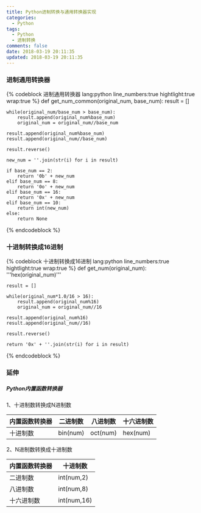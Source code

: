 ```yaml
---
title: Python进制转换与通用转换器实现
categories:
  - Python
tags:
  - Python
  - 进制转换
comments: false
date: 2018-03-19 20:11:35
updated: 2018-03-19 20:11:35
---
```


### 进制通用转换器 
{% codeblock 进制通用转换器 lang:python  line_numbers:true hightlight:true wrap:true %}
def get_num_common(original_num, base_num):
    result = []
    
    while(original_num/base_num > base_num):
        result.append(original_num%base_num)
        original_num = original_num//base_num
    
    result.append(original_num%base_num)
    result.append(original_num//base_num)
    
    result.reverse()
    
    new_num = ''.join(str(i) for i in result)
    
    if base_num == 2:
        return '0b' + new_num
    elif base_num == 8:
        return '0o' + new_num
    elif base_num == 16:
        return '0x' + new_num
    elif base_num == 10:
        return int(new_num)
    else:
        return None
{% endcodeblock %}

### 十进制转换成16进制
{% codeblock 十进制转换成16进制 lang:python  line_numbers:true hightlight:true wrap:true %}
def get_num(original_num):
    '''hex(original_num)'''
    
    result = []
    
    while(original_num*1.0/16 > 16):
        result.append(original_num%16)
        original_num = original_num//16
    
    result.append(original_num%16)
    result.append(original_num//16)
    
    result.reverse()
    
    return '0x' + ''.join(str(i) for i in result)
{% endcodeblock %}

### 延伸 
##### Python内置函数转换器
1、十进制数转换成N进制数

| 内置函数转换器 | 二进制数 | 八进制数 | 十六进制数 |
| --- | --- | --- | --- |
| 十进制数 | bin(num) | oct(num) | hex(num) |

2、N进制数转换成十进制数

| 内置函数转换器 | 十进制数 | 
| --- | --- |
| 二进制数 | int(num,2) | 
| 八进制数 | int(num,8) |
| 十六进制数 | int(num,16) |